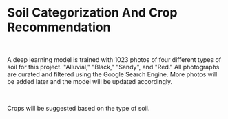 # Soil Categorization And Crop Recommendation

<br>

A deep learning model is trained with 1023 photos of four different types of soil for this project. "Alluvial," "Black," "Sandy", and "Red." All photographs are curated and filtered using the Google Search Engine. More photos will be added later and the model will be updated accordingly.

<br>

Crops will be suggested based on the type of soil.
